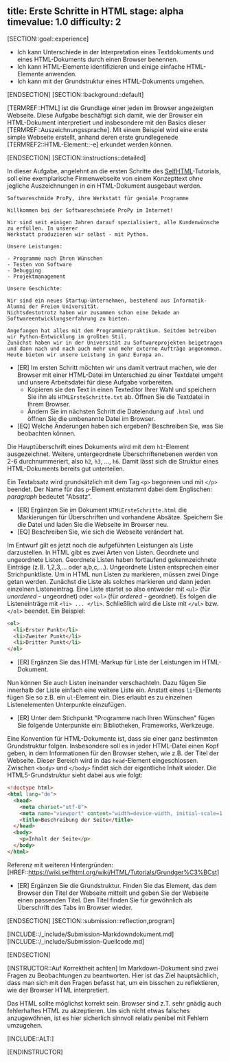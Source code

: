 title: Erste Schritte in HTML
stage: alpha
timevalue: 1.0
difficulty: 2
---

[SECTION::goal::experience]

- Ich kann Unterschiede in der Interpretation eines Textdokuments und eines HTML-Dokuments durch einen Browser benennen.
- Ich kann HTML-Elemente identifizieren und einige einfache HTML-Elemente anwenden.
- Ich kann mit der Grundstruktur eines HTML-Dokuments umgehen.

[ENDSECTION]
[SECTION::background::default]

[TERMREF::HTML] ist die Grundlage einer jeden im Browser angezeigten Webseite. 
Diese Aufgabe beschäftigt sich damit, wie der Browser ein HTML-Dokument interpretiert und insbesondere mit den Basics dieser [TERMREF::Auszeichnungssprache]. 
Mit einem Beispiel wird eine erste simple Webseite erstellt, anhand deren erste grundlegenede [TERMREF2::HTML-Element::-e] erkundet werden können. 

[ENDSECTION]
[SECTION::instructions::detailed]

In dieser Aufgabe, angelehnt an die ersten Schritte des [SelfHTML](http://de.selfhtml.org)-Tutorials, 
soll eine exemplarische Firmenwebseite von einem Konzepttext ohne jegliche Auszeichnungen in ein HTML-Dokument ausgebaut werden.

```text
Softwareschmide ProPy, ihre Werkstatt für geniale Programme

Willkommen bei der Softwareschmiede ProPy im Internet!
    
Wir sind seit einigen Jahren darauf spezialisiert, alle Kundenwünsche zu erfüllen. In unserer 
Werkstatt produzieren wir selbst - mit Python.
    
Unsere Leistungen:

- Programme nach Ihren Wünschen
- Testen von Software
- Debugging
- Projektmanagement

Unsere Geschichte:
 
Wir sind ein neues Startup-Unternehmen, bestehend aus Informatik-Alumni der Freien Universität. 
Nichtsdestotrotz haben wir zusammen schon eine Dekade an Softwareentwicklungserfahrung zu bieten.
    
Angefangen hat alles mit dem Programmierpraktikum. Seitdem betreiben wir Python-Entwicklung im großten Stil. 
Zunächst haben wir in der Universität zu Softwareprojekten beigetragen und dann nach und nach auch mehr und mehr externe Aufträge angenommen.
Heute bieten wir unsere Leistung in ganz Europa an.
```

* [ER] Im ersten Schritt möchten wir uns damit vertraut machen, wie der Browser mit einer HTML-Datei im Unterschied zu einer Textdatei umgeht und unsere Arbeitsdatei für diese Aufgabe vorbereiten.
    - Kopieren sie den Text in einen Texteditor Ihrer Wahl und speichern Sie ihn als `HTMLErsteSchritte.txt` ab. Öffnen Sie die Textdatei in Ihrem Browser.  
    - Ändern Sie im nächsten Schritt die Dateiendung auf `.html` und öffnen Sie die umbenannte Datei im Browser.  
* [EQ] Welche Änderungen haben sich ergeben? Beschreiben Sie, was Sie beobachten können.  

Die Hauptüberschrift eines Dokuments wird mit dem `h1`-Element ausgezeichnet. 
Weitere, untergeordnete Überschriftenebenen werden von 2-6 durchnummeriert, also `h2`, `h3`, ..., `h6`. 
Damit lässt sich die Struktur eines HTML-Dokuments bereits gut unterteilen.

Ein Textabsatz wird grundsätzlich mit dem Tag `<p>` begonnen und mit `</p>` beendet. 
Der Name für das `p`-Element entstammt dabei dem Englischen: *paragraph* bedeutet "Absatz".

* [ER] Ergänzen Sie im Dokument `HTMLErsteSchritte.html` die Markierungen für Überschriften und vorhandene Absätze. Speichern Sie die Datei und laden Sie die Webseite im Browser neu.
* [EQ] Beschreiben Sie, wie sich die Webseite verändert hat.

Im Entwurf gilt es jetzt noch die aufgeführten Leistungen als Liste darzustellen. 
In HTML gibt es zwei Arten von Listen. Geordnete und ungeordnete Listen. 
Geordnete Listen haben fortlaufend gekennzeichnete Einträge (z.B. 1,2,3,... oder a,b,c,...). Ungeordnete Listen entsprechen einer Strichpunktliste. 
Um in HTML nun Listen zu markieren, müssen zwei Dinge getan werden. Zunächst die Liste als solches markieren und dann jeden einzelnen Listeneintrag. 
Eine Liste startet so also entweder mit `<ul>` (für *unordered* - ungeordnet) oder `<ol>` (für *ordered* - geordnet). 
Es folgen die Listeneinträge mit `<li> ... </li>`. Schließlich wird die Liste mit `</ul>` bzw. `</ol>` beendet. Ein Beispiel:
```html
<ol>
  <li>Erster Punkt</li>
  <li>Zweiter Punkt</li>
  <li>Dritter Punkt</li>
</ol>
```

* [ER] Ergänzen Sie das HTML-Markup für Liste der Leistungen im HTML-Dokument.

Nun können Sie auch Listen ineinander verschachteln. Dazu fügen Sie innerhalb der Liste einfach eine weitere Liste ein. Anstatt eines `li`-Elements fügen Sie so z.B. ein `ul`-Element ein. Dies erlaubt es zu einzelnen Listenelementen Unterpunkte einzufügen.

* [ER] Unter dem Stichpunkt "Programme nach Ihren Wünschen" fügen Sie folgende Unterpunkte ein: Bibliotheken, Frameworks, Werkzeuge.

Eine Konvention für HTML-Dokumente ist, dass sie einer ganz bestimmten Grundstruktur folgen. 
Insbesondere soll es in jeder HTML-Datei einen Kopf geben, in dem Informationen für den Browser stehen, wie z.B. der Titel der Webseite. 
Dieser Bereich wird in das `head`-Element eingeschlossen. 
Zwischen `<body>` und `</body>` findet sich der eigentliche Inhalt wieder. Die HTML5-Grundstruktur sieht dabei aus wie folgt:

```html
<!doctype html>
<html lang="de">
  <head>
    <meta charset="utf-8">
    <meta name="viewport" content="width=device-width, initial-scale=1.0">
    <title>Beschreibung der Seite</title>
  </head>
  <body>
    <p>Inhalt der Seite</p>
  </body>
</html>
```
Referenz mit weiteren Hintergründen: [HREF::https://wiki.selfhtml.org/wiki/HTML/Tutorials/Grundger%C3%BCst]

* [ER] Ergänzen Sie die Grundstruktur. Finden Sie das Element, das dem Browser den Titel der Webseite mitteilt und geben Sie der Webseite einen passenden Titel.
Den Titel finden Sie für gewöhnlich als Überschrift des Tabs im Browser wieder.

[ENDSECTION]
[SECTION::submission::reflection,program]

[INCLUDE::/_include/Submission-Markdowndokument.md]
[INCLUDE::/_include/Submission-Quellcode.md]

[ENDSECTION]


[INSTRUCTOR::Auf Korrektheit achten]
Im Markdown-Dokument sind zwei Fragen zu Beobachtungen zu beantworten. 
Hier ist das Ziel hauptsächlich, dass man sich mit den Fragen befasst hat, um ein bisschen zu reflektieren, wie der Browser HTML interpretiert.

Das HTML sollte möglichst korrekt sein. Browser sind z.T. sehr gnädig auch fehlerhaftes HTML zu akzeptieren. 
Um sich nicht etwas falsches anzugewöhnen, ist es hier sicherlich sinnvoll relativ penibel mit Fehlern umzugehen.

[INCLUDE::ALT:]

[ENDINSTRUCTOR]
